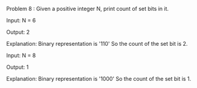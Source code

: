Problem 8 : Given a positive integer N, print count of set bits in it.

Input: N = 6 

Output: 2 

Explanation: Binary representation is '110' So the count of the set bit is 2.

Input: N = 8

Output: 1

Explanation: Binary representation is '1000' So the count of the set bit is 1.
